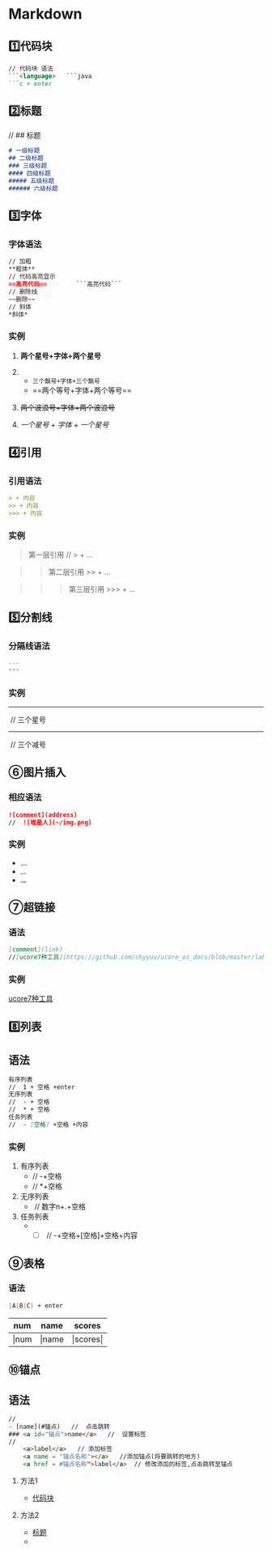#  Markdown

##  <a id = "1">1️⃣代码块</a>

```markdown
// 代码块 语法
```<language>   ```java
```c + enter
```

##  <a name = "1">2️⃣标题</a>

// ##  标题  

```markdown
# 一级标题
## 二级标题
### 三级标题
#### 四级标题
##### 五级标题
###### 六级标题
```

##  3️⃣字体

###  字体语法

```markdown
// 加粗
**粗体**
// 代码高亮显示
==高亮代码==        ```高亮代码```
// 删除线 
~~删除~~ 
// 斜体
*斜体*
```

###   实例

1. **两个星号+字体+两个星号**

2. 
   - ```三个飘号+字体+三个飘号```
   - ==两个等号+字体+两个等号==

3. ~~两个波浪号+字体+两个波浪号~~

4. *一个星号 + 字体 + 一个星号*

##  4️⃣引用

 ### 引用语法

```markdown
> + 内容
>> + 内容
>>> + 内容
```

###  实例

> 第一层引用	//    > +  ...

> > 第二层引用	>> + ...

> > > 第三层引用	>>> + ...

##  5️⃣分割线

###  分隔线语法

```markdown
--- 
***
```

###  实例

***

​	//	三个星号

---

​	//	三个减号

##  ⑥图片插入

###  相应语法

```markdown
![comment](address)
//	![喵星人](~/img.png)
```

###  实例

- <img src="C:\Users\AClockworkOrange\Desktop\Pictures\微信图片_20220214092640.jpg" alt="China" style="zoom:25%;" />
- <img src="C:\Users\AClockworkOrange\Desktop\Pictures\QQ图片20210308154423.jpg" alt="Jerk" style="zoom:25%;" />
- <img src="https://gss0.baidu.com/-fo3dSag_xI4khGko9WTAnF6hhy/zhidao/pic/item/08f790529822720e329623bc76cb0a46f21fab18.jpg" alt="李健" style="zoom:25%;" />

##  ⑦超链接

###  语法

```markdown
[comment](link)
//[ucore7种工具](https://github.com/chyyuu/ucore_os_docs/blob/master/lab0/lab0_ref_ucore-tools.md)

```

###  实例

[ucore7种工具](https://github.com/chyyuu/ucore_os_docs/blob/master/lab0/lab0_ref_ucore-tools.md)

##  8️⃣列表

## 语法

```markdown
有序列表
//	1 + 空格 +enter
无序列表
//	- + 空格
// 	* + 空格
任务列表
//	- [空格] +空格 +内容
```

###  实例

1. 有序列表
   - //	-+空格
   - //    *+空格
2. 无序列表
   - ​	//	数字n+.+空格
3. 任务列表
   - - [ ] ​	//	-+空格+[空格]+空格+内容

##  ⑨表格

###  语法

```markdown
|A|B|C| + enter
```

|  num  |  name  |   scores   |
| :---: | :----: | :--------: |
| \|num | \|name | \|scores\| |

##  ⑩锚点

##  语法

```html
//
- [name](#锚点)   //  点击跳转 
### <a id="锚点">name</a>   //  设置标签
//	
	<a>label</a>   // 添加标签
	<a name = "锚点名称"></a>	//添加锚点(将要跳转的地方)
	<a href = #锚点名称">label</a> 	// 修改添加的标签,点击跳转至锚点
```

1. 方法1

   - [代码块](#1)

2. 方法2

   - <a href= "#1">标题</a>
   - 

   



